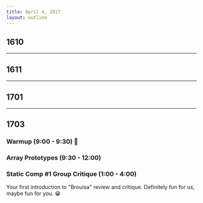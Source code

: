 ```yaml
---
title: April 4, 2017
layout: outline
---
```


## 1610

-----------------------------------------------

## 1611

-----------------------------------------------

## 1701

-----------------------------------------------

## 1703

### Warmup (9:00 - 9:30) :muscle:

### Array Prototypes (9:30 - 12:00)

### Static Comp #1 Group Critique (1:00 - 4:00)
Your first introduction to "Brouisa" review and critique. Definitely fun for us, maybe fun for you. :grin: 
